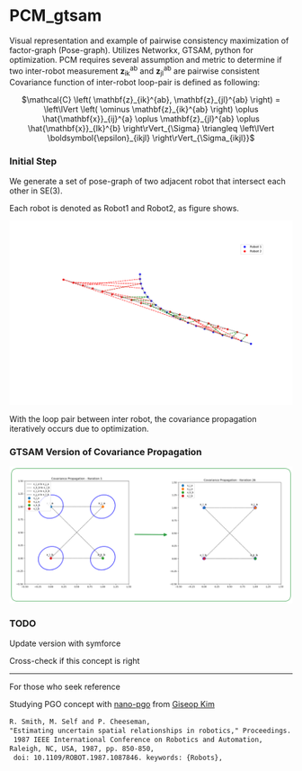 # PCM_gtsam
Visual representation and example of pairwise consistency maximization of factor-graph (Pose-graph). Utilizes Networkx, GTSAM, python for optimization.
PCM requires several assumption and metric to determine 
if two inter-robot measurement **z**<sub>ik</sub><sup>ab</sup> and **z**<sub>jl</sub><sup>ab</sup> are pairwise consistent
Covariance function of inter-robot loop-pair is defined as following:
<p align="center">
$\mathcal{C} \left( \mathbf{z}_{ik}^{ab}, \mathbf{z}_{jl}^{ab} \right) = \left\lVert \left( \ominus \mathbf{z}_{ik}^{ab} \right) \oplus \hat{\mathbf{x}}_{ij}^{a} \oplus \mathbf{z}_{jl}^{ab} \oplus \hat{\mathbf{x}}_{lk}^{b} \right\rVert_{\Sigma} \triangleq \left\lVert \boldsymbol{\epsilon}_{ikjl} \right\rVert_{\Sigma_{ikjl}}$
</p>

### Initial Step
We generate a set of pose-graph of two adjacent robot that intersect each other in SE(3).

Each robot is denoted as Robot1 and Robot2, as figure shows.
<p align="center">
  <img src="figure/Figure_1.png" alt="GTSAM Version of Covariance Propagation" width="1080"/>
</p>


With the loop pair between inter robot, the covariance propagation iteratively occurs due to optimization.
### GTSAM Version of Covariance Propagation
<p align="center">
  <img src="figure/gt_propagation.png" alt="GTSAM Version of Covariance Propagation" width="1080"/>
</p>


### TODO
Update version with symforce

Cross-check if this concept is right 


---
For those who seek reference


Studying PGO concept with [nano-pgo](https://github.com/gisbi-kim/nano-pgo) from [Giseop Kim](https://github.com/gisbi-kim)
```
R. Smith, M. Self and P. Cheeseman,
"Estimating uncertain spatial relationships in robotics," Proceedings.
 1987 IEEE International Conference on Robotics and Automation, Raleigh, NC, USA, 1987, pp. 850-850,
 doi: 10.1109/ROBOT.1987.1087846. keywords: {Robots},
```
